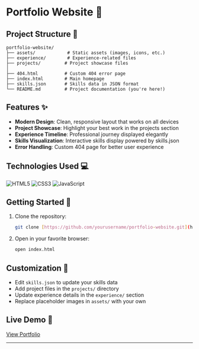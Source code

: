 # Portfolio Website 🌟

## Project Structure 📂

```
portfolio-website/
├── assets/            # Static assets (images, icons, etc.)
├── experience/        # Experience-related files
├── projects/         # Project showcase files
│
├── 404.html          # Custom 404 error page
├── index.html        # Main homepage
├── skills.json       # Skills data in JSON format
└── README.md         # Project documentation (you're here!)
```

## Features ✨

- **Modern Design**: Clean, responsive layout that works on all devices
- **Project Showcase**: Highlight your best work in the projects section
- **Experience Timeline**: Professional journey displayed elegantly
- **Skills Visualization**: Interactive skills display powered by skills.json
- **Error Handling**: Custom 404 page for better user experience

## Technologies Used 💻

![HTML5](https://img.shields.io/badge/-HTML5-E34F26?style=flat&logo=html5&logoColor=white)
![CSS3](https://img.shields.io/badge/-CSS3-1572B6?style=flat&logo=css3&logoColor=white)
![JavaScript](https://img.shields.io/badge/-JavaScript-F7DF1E?style=flat&logo=javascript&logoColor=black)

## Getting Started 🚀

1. Clone the repository:
   ```bash
   git clone [https://github.com/yourusername/portfolio-website.git](https://github.com/Reddybangaram123/Portfolio-new)
   ```

2. Open in your favorite browser:
   ```bash
   open index.html
   ```

## Customization 🎨

- Edit `skills.json` to update your skills data
- Add project files in the `projects/` directory
- Update experience details in the `experience/` section
- Replace placeholder images in `assets/` with your own

## Live Demo 🔗

[View Portfolio]([https://yourportfolio.com](https://github.com/Reddybangaram123/Portfolio-new))

---

